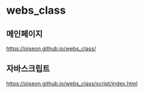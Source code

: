 # webs_class

## 메인페이지
https://pjseon.github.io/webs_class/

## 자바스크립트
https://pjseon.github.io/webs_class/script/index.html

